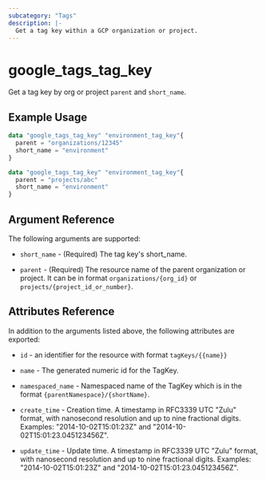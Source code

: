 ```yaml
---
subcategory: "Tags"
description: |-
  Get a tag key within a GCP organization or project.
---
```


# google\_tags\_tag\_key

Get a tag key by org or project `parent` and `short_name`.

## Example Usage

```tf
data "google_tags_tag_key" "environment_tag_key"{
  parent = "organizations/12345"
  short_name = "environment"
}
```
```tf
data "google_tags_tag_key" "environment_tag_key"{
  parent = "projects/abc"
  short_name = "environment"
}
```

## Argument Reference

The following arguments are supported:

* `short_name` - (Required) The tag key's short_name.

* `parent` - (Required) The resource name of the parent organization or project. It can be in format `organizations/{org_id}` or `projects/{project_id_or_number}`.

## Attributes Reference

In addition to the arguments listed above, the following attributes are exported:

* `id` - an identifier for the resource with format `tagKeys/{{name}}`

* `name` -
  The generated numeric id for the TagKey.

* `namespaced_name` -
  Namespaced name of the TagKey which is in the format `{parentNamespace}/{shortName}`.

* `create_time` -
  Creation time.
  A timestamp in RFC3339 UTC "Zulu" format, with nanosecond resolution and up to nine fractional digits. Examples: "2014-10-02T15:01:23Z" and "2014-10-02T15:01:23.045123456Z".

* `update_time` -
  Update time.
  A timestamp in RFC3339 UTC "Zulu" format, with nanosecond resolution and up to nine fractional digits. Examples: "2014-10-02T15:01:23Z" and "2014-10-02T15:01:23.045123456Z".
